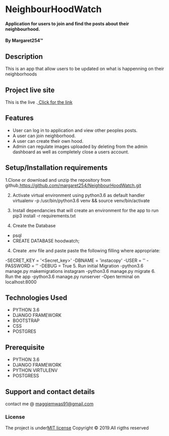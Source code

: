 # NeighbourHoodWatch

#### Application for users to join and find the posts about their neighbourhood.
#### By **Margaret254**&trade;

## Description
This is an app that allow users to be updated on what is happenning on their neighborhoods

## Project live site
  This is the live .[ Click for the link](https://maggie254hood.herokuapp.com/)
 
## Features
* User can log in to application and view other peoples posts.
* A user can join neighborhood.
* A user can create their own hood.
* Admin can regulate images uploaded by deleting from the admin dashboard as well as completely close a users account.


## Setup/Installation requirements
1.Clone or download and unzip the repository from github,https://github.com/margaret254/NeighbourHoodWatch.git

2. Activate virtual environment using python3.6 as default handler virtualenv -p /usr/bin/python3.6 venv && source venv/bin/activate

3. Install dependancies that will create an environment for the app to run pip3 install -r requirements.txt
4. Create the Database
- psql
- CREATE DATABASE hoodwatch;

4. Create .env file and paste paste the following filling where appropriate:

-SECRET_KEY = '<Secret_key>'
-DBNAME = 'instacopy'
-USER = '<Username>'
-PASSWORD = '<password>'
-DEBUG = True
5. Run initial Migration
-python3.6 manage.py makemigrations instagram
-python3.6 manage.py migrate
6. Run the app
-python3.6 manage.py runserver
-Open terminal on localhost:8000



## Technologies Used
* PYTHON 3.6
* DJANGO FRAMEWORK
* BOOTSTRAP
* CSS
* POSTGRES

## Prerequisite
* PYTHON 3.6
* DJANGO FRAMEWORK
* PYTHON VIRTULENV
* POSTGRESS
## Support and contact details
contact me @ maggiemwas91@gmail.com
### License
The project is under[MIT license](/blob/master/LICENSE)
Copyright &copy; 2019.All rigths reserved